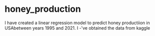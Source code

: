 # honey_production
I have created a linear regression model to predict honey productiion in USAbetween years 1995 and 2021. 
I -'ve obtained the data from kaggle 
